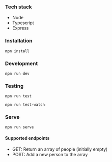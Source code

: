 ### Tech stack

- Node
- Typescript
- Express

### Installation

    npm install

### Development

    npm run dev

### Testing

    npm run test

    npm run test-watch

### Serve

    npm run serve

#### Supported endpoints

- GET: Return an array of people (initially empty)
- POST: Add a new person to the array
